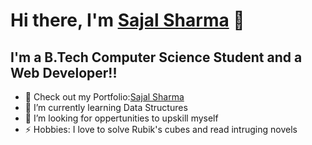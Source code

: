 # Hi there, I'm [Sajal Sharma][website] 👋 

## I'm a B.Tech Computer Science Student and a Web Developer!!

- 🔭 Check out my Portfolio:[Sajal Sharma][website]
- 🌱 I’m currently learning Data Structures
- 👯 I’m looking for oppertunities to upskill myself
- ⚡ Hobbies: I love to solve Rubik's cubes and read intruging novels

<!--
**SajalSharma4/SajalSharma4** is a ✨ _special_ ✨ repository because its `README.md` (this file) appears on your GitHub profile.

Here are some ideas to get you started:

- 🔭 I’m currently working on ...
- 🌱 I’m currently learning ...
- 👯 I’m looking to collaborate on ...
- 🤔 I’m looking for help with ...
- 💬 Ask me about ...
- 📫 How to reach me: ...
- 😄 Pronouns: ...
- ⚡ Fun fact: ...
-->

[website]: https://sajal-sharma.netlify.app
